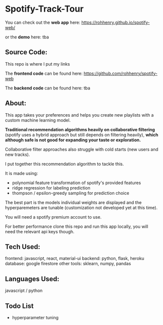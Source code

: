 # Spotify-Track-Tour

You can check out the **web app** here: https://rohhenry.github.io/spotify-web/

or the **demo** here: tba


## Source Code:
This repo is where I put my links

The **frontend code** can be found here: https://github.com/rohhenry/spotify-web

The **backend code** can be found here: tba


## About:
This app takes your preferences and helps you create new playlists with a custom machine learning model.

**Traditional recommendation algorithms heavily on collaborative filtering** (spotify uses a hybrid approach but still depends on filtering heavily), **which although safe is not good for expanding your taste or exploration.**

Collaborative filter approaches also struggle with cold starts (new users and new tracks).

I put together this recommendation algorithm to tackle this. 

It is made using:

- polynomial feature transformation of spotify's provided features
- ridge regression for labeling prediction
- thompson / epsilon-greedy sampling for prediction choice

The best part is the models individual weights are displayed and the hyperparemeters are tunable (customization not developed yet at this time).

You will need a spotify premium account to use.

For better performance clone this repo and run this app locally, you will need the relevant api keys though.

## Tech Used:

frontend: javascript, react, material-ui
backend: python, flask, heroku
database: google firestore
other tools: sklearn, numpy, pandas

## Languages Used:

javascript / python

## Todo List

- hyperparameter tuning
